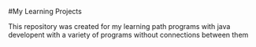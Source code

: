 #My Learning Projects

 This repository was created for my learning path programs with java developent with a variety of programs without connections between them
